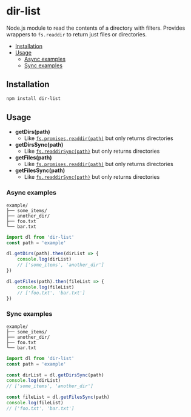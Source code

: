 # dir-list

Node.js module to read the contents of a directory with filters. Provides wrappers to `fs.readdir` to return just files or directories.

<!-- TOC is automatically generated -->
<!-- update with `npx markdown-toc -i README.md` -->

<!-- toc -->

- [Installation](#installation)
- [Usage](#usage)
  * [Async examples](#async-examples)
  * [Sync examples](#sync-examples)

<!-- tocstop -->

## Installation

```bash
npm install dir-list
```

## Usage

- __getDirs(path)__
  - Like [`fs.promises.readdir(path)`](https://nodejs.org/api/fs.html#fs_fspromises_readdir_path_options) but only returns directories 
- __getDirsSync(path)__
  - Like [`fs.readdirSync(path)`](https://nodejs.org/api/fs.html#fs_fs_readdirsync_path_options) but only returns directories
- __getFiles(path)__
  - Like [`fs.promises.readdir(path)`](https://nodejs.org/api/fs.html#fs_fspromises_readdir_path_options) but only returns directories 
- __getFilesSync(path)__
  - Like [`fs.readdirSync(path)`](https://nodejs.org/api/fs.html#fs_fs_readdirsync_path_options) but only returns directories


### Async examples

```
example/
├── some_items/
├── another_dir/
├── foo.txt
└── bar.txt
```

```typescript
import dl from 'dir-list'
const path = 'example'

dl.getDirs(path).then(dirList => {
    console.log(dirList)
    // ['some_items', 'another_dir']
})

dl.getFiles(path).then(fileList => {
    console.log(fileList)
    // ['foo.txt', 'bar.txt']
})
```

### Sync examples

```
example/
├── some_items/
├── another_dir/
├── foo.txt
└── bar.txt
```

```typescript
import dl from 'dir-list'
const path = 'example'

const dirList = dl.getDirsSync(path)
console.log(dirList)
// ['some_items', 'another_dir']

const fileList = dl.getFilesSync(path)
console.log(fileList)
// ['foo.txt', 'bar.txt']
```
